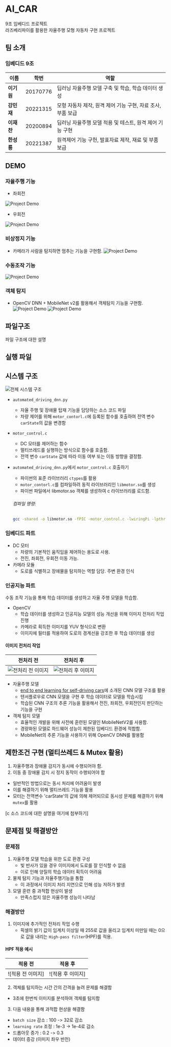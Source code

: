 # AI_CAR
9조 임베디드 프로젝트  
라즈베리파이를 활용한 자율주행 모형 자동차 구현 프로젝트

## 팀 소개
### 임베디드 9조

|   이름               |     학번     | 역할                |
|----------------------| --------------|---------------------|
| **이기원**          | 20170776      | 딥러닝 자율주행 모델 구축 및 학습, 학습 데이터 생성 |
| **강민재**          | 20221315      | 모형 자동차 제작, 원격 제어 기능 구현, 자료 조사, 부품 보급 |
| **이재찬**          | 20200894      | 딥러닝 자율주행 모델 적용 및 테스트,  원격 제어 기능 구현|
| **한성룡**          | 20221387      | 원격제어 기능 구헌, 발표자료 제작, 재료 및 부품 보급 |

    
## DEMO
### 자율주행 기능
- 좌회전
  
![Project Demo](assets/self-driving_left.gif)
  
- 우회전
  
![Project Demo](assets/self-driving_right.gif)
  
### 비상정지 기능 
- 카메라가 사람을 탐지하면 멈추는 기능을 구현함.
![Project Demo](assets/stop.gif)

### 수동조작 기능
![Project Demo](assets/manual_control.gif)
  
### 객체 탐지
- OpenCV DNN + MobileNet v2를 활용해서 객체탐지 기능을 구현함.
![Project Demo](assets/object_detection1.png)
![Project Demo](assets/object_detection2.png)
    
## 파일구조
파일 구조에 대한 설명

## 실행 파일

  
## 시스템 구조
![전체 시스템 구조](assets/project.png)
- `automated_driving_dnn.py`
  - 자율 주행 및 장애물 탑재 기능을 담당하는 소스 코드 파일
  - 차량 제어를 위해 `motor_contorl.c`에 등록된 함수를 호출하여 전역 변수 `carState`의 값을 변경함

- `motor_control.c`
  - DC 모터를 제어하는 함수
  - 멀티쓰레드를 실행하는 방식으로 함수를 호출함.
  - 전역 변수 `carState` 값에 따라 이동 여부 또는 이동 방향을 결정함.

- `automated_driving_dnn.py`에서 `motor_control.c` 호출하기
  - 파이썬의 표준 라이브러리 `ctypes`를 활용
  - `motor_contorl.c`를 컴파일하려 동적 라이브러리인 `libmotor.so`를 생성
  - 파이썬 파일에서 libmotor.so 객체를 생성하여 c 라이브러리를 로드함.
  ###### 컴파일 명령:
  ```bash
  gcc -shared -o libmotor.so -fPIC -motor_control.c -lwiringPi -lpthread
  ```


### 임베디드 파트
- DC 모터
  - 차량의 기본적인 움직임을 제어하는 용도로 사용.
  - 전진, 좌회전, 우회전 이동 가능.
- 카메라 모듈
  -  도로를 식별하고 장애물을 탐지하는 역할 담당. 주변 환경 인식
  
### 인공지능 파트
수동 조작 기능을 통해 학습 데이터를 생성하고 자율 주행 모델을 학습함.
- OpenCV
  - 학습 데이터를 생성하고 인공지능 모델의 성능 개선을 위해 이미지 전처리 작업 진행
  - 카메라로 획득한 이미지를 YUV 형식으로 변환
  - 이미지에 필터를 적용하여 도로의 경계선을 강조한 후 학습 데이터를 생성
  
#### 이미지 전처리 작업
|    전처리 전         |     전처리 후        |
|----------------------|-----------------------|
| ![전처리 전 이미지](assets/before_preprocessed.png)  | ![전처리 후 이미지](assets/after_preprocessed.png)   |
  
- 자율주행 모델
  - [end to end learning for self-driving cars](https://developer.nvidia.com/blog/deep-learning-self-driving-cars/)에 소개된 CNN 모델 구조를 활용
  - 텐서플로우로 CNN 모델을 구현 후 학습 데이터로 모델을 학습시킴
  - 학습된 CNN 구조의 추론 기능을 활용해서 전진, 좌회전, 우회전인지 판단하는 기능을 구현
- 객체 탐지 모델
  - 효율적인 개발을 위해 사전에 훈련된 모델인 MobileNetV2를 사용함.
  - 경량화된 모델로 하드웨어 성능이 제한된 임베디드 환경에 적합함.
  - MobileNet의 추론 기능을 사용하기 위해 OpenCV DNN를 활용함

## 제한조건 구현 (멀티쓰레드 & Mutex 활용) 
1. 자율주행과 장애물 감지가 동시에 수행되어야 함.
2. 이동 중 장애물 감지 시 정지 동작이 수행되어야 함
  
- 일반적인 방법으로는 동시 처리에 어려움이 발생
- 이를 해결하기 위해 멀티쓰레드 기능을 활용
- 모터는 전역변수 'carState'의 값에 의해 제어되므로 동시성 문제를 해결하기 위해 `mutex`를 활용
  
[c 소스 코드에 대한 설명을 여기에 첨부하기]
  
## 문제점 및 해결방안
### 문제점
1. 자율주행 모델 학습을 위한 도로 환경 구성
    - 빛 반사가 있을 경우 이미지에서 도로를 잘 인식할 수 없음
    - 이로 인해 양질의 학습 데이터 획득이 어려움
2. 물체 탐지 기능과 자율주행기능을 통합
    - 이 과정에서 이미지 처리 지연으로 인해 성능 저하가 발생
4. 모델 훈련 중 과적합 현상이 발생
    - 만족스럽지 않은 자율주행 성능이 나타남
  
### 해결방안
1. 이미지에 추가적인 전처리 작업 수행
   - 픽셀의 밝기 값이 임계치 이상일 때 255로 값을 올리고 임계치 미만일 때는 0으로 값을 내리는 `High-pass filter`(HPF)를 적용.
  
#### HPF 적용 예시
|    적용 전         |     적용 후        |
|--------------------|---------------------|
| ![적용 전 이미지]  | ![적용 후 이미지]   |
  
2. 객체를 탐지하는 시간 간의 간격을 늘려 문제를 해결함
  - 3초에 한번씩 이미지를 분석하여 객체를 탐지함
  
3. 다음 내용을 통해 과적합 현상을 해결함
- `batch size` 감소 : 100 -> 32로 감소
- `learning rate` 조정 : 1e-3 -> 1e-4로 감소 
- 드롭아웃 증가 : 0.2 -> 0.3
- 데이터 증강 (이미지 좌우 반전)
